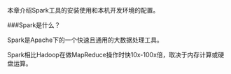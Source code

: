 本章介绍Spark工具的安装使用和本机开发环境的配置。

###Spark是什么？

Spark是Apache下的一个快速且通用的大数据处理工具。

Spark相比Hadoop在做MapReduce操作时快10x-100x倍，取决于内存计算或硬盘运算。


